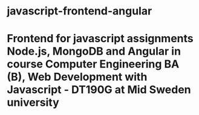 # javascript-frontend-angular
# Frontend for javascript assignments Node.js, MongoDB and Angular in course Computer Engineering BA (B), Web Development with Javascript - DT190G at Mid Sweden university
